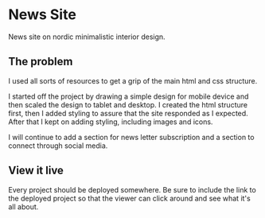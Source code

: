 # News Site

News site on nordic minimalistic interior design.

## The problem

I used all sorts of resources to get a grip of the main html and css structure. 

I started off the project by drawing a simple design for mobile device and then scaled the design to tablet and desktop. 
I created the html structure first, then I added styling to assure that the site responded as I expected. 
After that I kept on adding styling, including images and icons. 

I will continue to add a section for news letter subscription and a section to connect through social media. 

## View it live
Every project should be deployed somewhere. Be sure to include the link to the deployed project so that the viewer can click around and see what it's all about.
